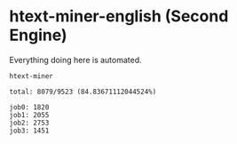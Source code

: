 # htext-miner-english (Second Engine)

Everything doing here is automated.

```
htext-miner

total: 8079/9523 (84.83671112044524%)

job0: 1820
job1: 2055
job2: 2753
job3: 1451
```